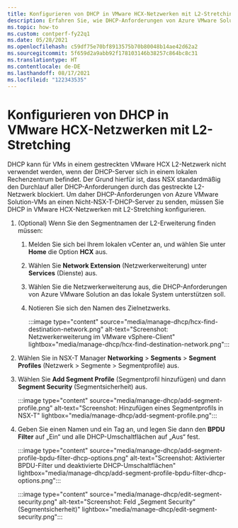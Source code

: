 ```yaml
---
title: Konfigurieren von DHCP in VMware HCX-Netzwerken mit L2-Stretching
description: Erfahren Sie, wie DHCP-Anforderungen von Azure VMware Solution-VMs an einen Nicht-NSX-T-DHCP-Server gesendet werden.
ms.topic: how-to
ms.custom: contperf-fy22q1
ms.date: 05/28/2021
ms.openlocfilehash: c59df75e70bf8913575b70b80048b14ae42d62a2
ms.sourcegitcommit: 5f659d2a9abb92f178103146b38257c864bc8c31
ms.translationtype: HT
ms.contentlocale: de-DE
ms.lasthandoff: 08/17/2021
ms.locfileid: "122343535"
---
```

# <a name="configure-dhcp-on-l2-stretched-vmware-hcx-networks"></a>Konfigurieren von DHCP in VMware HCX-Netzwerken mit L2-Stretching

DHCP kann für VMs in einem gestreckten VMware HCX L2-Netzwerk nicht verwendet werden, wenn der DHCP-Server sich in einem lokalen Rechenzentrum befindet. Der Grund hierfür ist, dass NSX standardmäßig den Durchlauf aller DHCP-Anforderungen durch das gestreckte L2-Netzwerk blockiert. Um daher DHCP-Anforderungen von Azure VMware Solution-VMs an einen Nicht-NSX-T-DHCP-Server zu senden, müssen Sie DHCP in VMware HCX-Netzwerken mit L2-Stretching konfigurieren.

1. (Optional) Wenn Sie den Segmentnamen der L2-Erweiterung finden müssen:

   1. Melden Sie sich bei Ihrem lokalen vCenter an, und wählen Sie unter **Home** die Option **HCX** aus.

   1. Wählen Sie **Network Extension** (Netzwerkerweiterung) unter **Services** (Dienste) aus.

   1. Wählen Sie die Netzwerkerweiterung aus, die DHCP-Anforderungen von Azure VMware Solution an das lokale System unterstützen soll.

   1. Notieren Sie sich den Namen des Zielnetzwerks.

      :::image type="content" source="media/manage-dhcp/hcx-find-destination-network.png" alt-text="Screenshot: Netzwerkerweiterung im VMware vSphere-Client" lightbox="media/manage-dhcp/hcx-find-destination-network.png":::

1. Wählen Sie in NSX-T Manager **Networking** > **Segments** > **Segment Profiles** (Netzwerk > Segmente > Segmentprofile) aus.

1. Wählen Sie **Add Segment Profile** (Segmentprofil hinzufügen) und dann **Segment Security** (Segmentsicherheit) aus.

   :::image type="content" source="media/manage-dhcp/add-segment-profile.png" alt-text="Screenshot: Hinzufügen eines Segmentprofils in NSX-T" lightbox="media/manage-dhcp/add-segment-profile.png":::

1. Geben Sie einen Namen und ein Tag an, und legen Sie dann den **BPDU Filter** auf „Ein“ und alle DHCP-Umschaltflächen auf „Aus“ fest.

   :::image type="content" source="media/manage-dhcp/add-segment-profile-bpdu-filter-dhcp-options.png" alt-text="Screenshot: Aktivierter BPDU-Filter und deaktivierte DHCP-Umschaltflächen" lightbox="media/manage-dhcp/add-segment-profile-bpdu-filter-dhcp-options.png":::
    
   :::image type="content" source="media/manage-dhcp/edit-segment-security.png" alt-text="Screenshot: Feld „Segment Security“ (Segmentsicherheit)" lightbox="media/manage-dhcp/edit-segment-security.png":::
